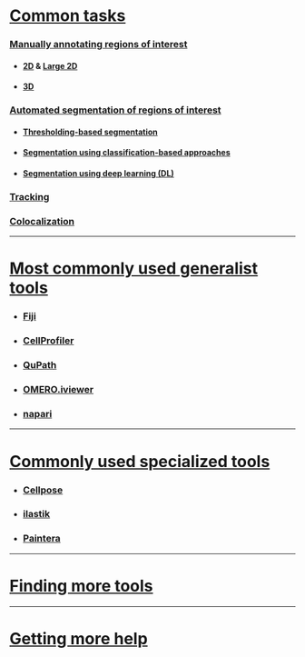 # [Common tasks](#common-tasks)

### [Manually annotating regions of interest](#manually-annotating-regions-of-interest)
- #### [2D](#2d) & [Large 2D](#large-2d)
- #### [3D](#3d)

### [Automated segmentation of regions of interest](#automated-segmentation-of-regions-of-interest-eg-cells-tissues)
- #### [Thresholding-based segmentation](#thresholding-based-segmentation)
- #### [Segmentation using classification-based approaches](#segmentation-using-classification-based-approaches)
- #### [Segmentation using deep learning (DL)](#segmentation-using-deep-learning-dl)

### [Tracking](#tracking-cells-and-particles)

### [Colocalization](#colocalization)

---

# [Most commonly used generalist tools](#most-commonly-used-generalist-tools)
- ### [Fiji](#fiji)
- ### [CellProfiler](#cellprofiler)
- ### [QuPath](#qupath)
- ### [OMERO.iviewer](#omeroiviewer)
- ### [napari](#napari)

---

# [Commonly used specialized tools](#commonly-used-specialized-tools)
- ### [Cellpose](#cellpose)
- ### [ilastik](#ilastik)
- ### [Paintera](#paintera)

---

# [Finding more tools](#finding-more-tools)

---

# [Getting more help](#getting-more-help)